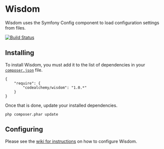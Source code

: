 # Wisdom

Wisdom uses the Symfony Config component to load configuration settings from files.


[![Build Status](https://secure.travis-ci.org/codealchemy/Wisdom.png?branch=master)](http://travis-ci.org/codealchemy/Wisdom)

## Installing

To install Wisdom, you must add it to the list of dependencies in your [`composer.json`][Composer] file.

    {
        "require": {
            "codealchemy/wisdom": "1.0.*"
        }
    }

Once that is done, update your installed dependencies.

    php composer.phar update

## Configuring

Please see the [wiki for instructions][Wiki] on how to configure Wisdom.

[Composer]: http://getcomposer.org/
[Wiki]: https://github.com/codealchemy/Wisdom/wiki/Configure
